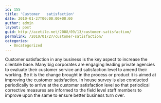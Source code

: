 ```yaml
---
id: 155
title: 'Customer   satisfaction'
date: 2010-01-27T00:00:00+00:00
author: admin
layout: post
guid: http://acetile.net/2008/09/13/customer-satisfaction/
permalink: /2010/01/27/customer-satisfaction/
categories:
  - Uncategorized
---
```

Customer satisfaction in any business is the key aspect to increase the clientale base. Many big corporates are engaging leading private agencies to evaluate their customer service and satisfaction level to amend their working. Be it is the change brought in the process or product it is aimed at improving the customer satisfaction. In house survey is also conducted periodically to arrive at the customer satisfaction level so that periodical corrective measures are informed to the field level staff members to improve upon the same to ensure better business turn over.
